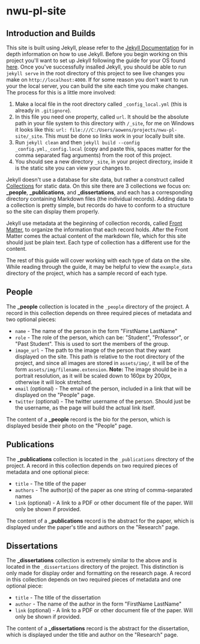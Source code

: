 # nwu-pl-site

## Introduction and Builds

This site is built using Jekyll, please refer to the [Jekyll Documentation](https://jekyllrb.com/docs/) for in depth information on how to use Jekyll. Before you begin working on this project you'll want to set up Jekyll following the guide for your OS found [here](https://jekyllrb.com/docs/installation/). Once you've successfully insalled Jekyll, you should be able to run `jekyll serve` in the root directory of this project to see live changes you make on `http://localhost:4000`. If for some reason you don't want to run your the local server, you can build the site each time you make changes. The process for this is a little more involved:

1. Make a local file in the root directory called `_config_local.yml` (this is already in `.gitignore`).
2. In this file you need one property, called `url`. It should be the absolute path in your file system to this directory with `/_site`, for me on Windows it looks like this: `url: file:///C:/Users/aowens/projects/nwu-pl-site/_site`. This must be done so links work in your locally built site.
3. Run `jekyll clean` and then `jekyll build --config _config.yml,_config.local` (copy and paste this, spaces matter for the comma separated flag arguments) from the root of this project.
4. You should see a new directory `_site`, in your project directory, inside it is the static site you can view your changes to.

Jekyll doesn't use a database for site data, but rather a construct called [Collections](https://jekyllrb.com/docs/collections/) for static data. On this site there are 3 collections we focus on: **_people**, **_publications**, and **_dissertations**, and each has a corresponding directory containing Markdown files (the individual records). Adding data to a collection is pretty simple, but records do have to conform to a structure so the site can display them properly.

Jekyll use metadata at the beginning of collection records, called [Front Matter](https://jekyllrb.com/docs/front-matter/), to organize the information that each record holds. After the Front Matter comes the actual content of the markdown file, which for this site should just be plain text. Each type of collection has a different use for the content.

The rest of this guide will cover working with each type of data on the site. While reading through the guide, it may be helpful to view the `example_data` directory of the project, which has a sample record of each type.

## People

The **_people** collection is located in the `_people` directory of the project. A record in this collection depends on three required pieces of metadata and two optional pieces:

* `name` - The name of the person in the form "FirstName LastName"
* `role` - The role of the person, which can be: "Student", "Professor", or "Past Student". This is used to sort the members of the group.
* `image_url` - The path to the image of the person that they want displayed on the site. This path is relative to the root directory of the project, and since all images are stored in `assets/img/`, it will be of the form `assets/img/filename.extension`. **Note:** The image should be in a portrait resolution, as it will be scaled down to 160px by 200px, otherwise it will look stretched.
* `email` (optional) - The email of the person, included in a link that will be displayed on the "People" page.
* `twitter` (optional) - The twitter username of the person. Should just be the username, as the page will build the actual link itself.

The content of a **_people** record is the bio for the person, which is displayed beside their photo on the "People" page.

## Publications

The **_publications** collection is located in the `_publications` directory of the project. A record in this collection depends on two required pieces of metadata and one optional piece:

* `title` - The title of the paper
* `authors` - The author(s) of the paper as one string of comma-separated names
* `link` (optional) - A link to a PDF or other document file of the paper. Will only be shown if provided.

The content of a **_publications** record is the abstract for the paper, which is displayed under the paper's title and authors on the "Research" page.

## Dissertations

The **_dissertations** collection is extremely similar to the above and is located in the `_dissertations` directory of the project. This distinction is only made for display order and formatting on the research page. A record in this collection depends on two required pieces of metadata and one optional piece:

* `title` - The title of the dissertation
* `author` - The name of the author in the form "FirstName LastName"
* `link` (optional) - A link to a PDF or other document file of the paper. Will only be shown if provided.

The content of a **_dissertations** record is the abstract for the dissertation, which is displayed under the title and author on the "Research" page.